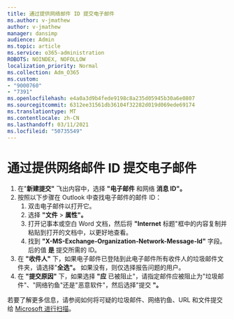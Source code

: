 ```yaml
---
title: 通过提供网络邮件 ID 提交电子邮件
ms.author: v-jmathew
author: v-jmathew
manager: dansimp
audience: Admin
ms.topic: article
ms.service: o365-administration
ROBOTS: NOINDEX, NOFOLLOW
localization_priority: Normal
ms.collection: Adm_O365
ms.custom:
- "9000760"
- "7391"
ms.openlocfilehash: e4a0a3d9b4fede9198c8a235d05945b30a6e0807
ms.sourcegitcommit: 6312ee31561db36104f32282d019d069ede69174
ms.translationtype: MT
ms.contentlocale: zh-CN
ms.lasthandoff: 03/11/2021
ms.locfileid: "50735549"
---
```

# <a name="submit-an-email-message-by-providing-the-network-message-id"></a>通过提供网络邮件 ID 提交电子邮件

1. 在"**新建提交"** 飞出内容中，选择 **"电子邮件** 和网络 **消息 ID"。**
2. 按照以下步骤在 Outlook 中查找电子邮件的邮件 ID：
    1. 双击电子邮件以打开它。
    1. 选择 **"文件**  >  **属性"。**
    1. 打开记事本或空白 Word 文档，然后将 **"Internet** 标题"框中的内容复制并粘贴到打开的文档中，以更好地查看。
    1. 找到 **"X-MS-Exchange-Organization-Network-Message-Id"** 字段。 后的值 **是** 提交所需的 ID。
3. 在 **"收件人"** 下，如果电子邮件已登陆到此电子邮件所有收件人的垃圾邮件文件夹，请选择"**全选"。** 如果没有，则仅选择报告问题的用户。
4. 在 **"提交原因"** 下，如果选择 **"应** 已被阻止"，请指定邮件应被阻止为"垃圾邮件"、"网络钓鱼"还是"恶意软件"，然后选择"提交 **"。** 

若要了解更多信息，请参阅如何将可疑的垃圾邮件、网络钓鱼、URL 和文件提交给 [Microsoft 进行扫描](https://go.microsoft.com/fwlink/?linkid=2101479)。
